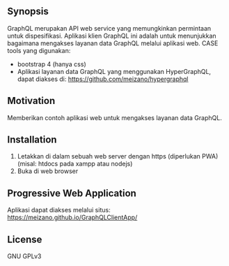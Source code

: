 ## Synopsis

GraphQL merupakan API web service yang memungkinkan permintaan untuk dispesifikasi. Aplikasi klien GraphQL ini adalah untuk menunjukkan bagaimana mengakses layanan data GraphQL melalui aplikasi web.
CASE tools yang digunakan:
* bootstrap 4 (hanya css)
* Aplikasi layanan data GraphQL yang menggunakan HyperGraphQL, dapat diakses di: https://github.com/meizano/hypergraphql

## Motivation

Memberikan contoh aplikasi web untuk mengakses layanan data GraphQL.

## Installation

1. Letakkan di dalam sebuah web server dengan https (diperlukan PWA) (misal: htdocs pada xampp atau nodejs)
2. Buka di web browser

## Progressive Web Application

Aplikasi dapat diakses melalui situs: https://meizano.github.io/GraphQLClientApp/ 

## License

GNU GPLv3
